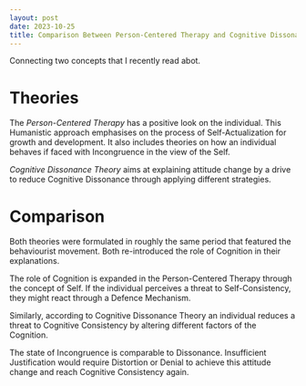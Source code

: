 ```yaml
---
layout: post
date: 2023-10-25
title: Comparison Between Person-Centered Therapy and Cognitive Dissonance Theory
---
```


Connecting two concepts that I recently read abot.
<!--more-->

# Theories

The *Person-Centered Therapy*  has a positive look on the individual. This Humanistic approach emphasises on the process of Self-Actualization for growth and development. It also includes theories on how an individual behaves if faced with Incongruence in the view of the Self.

*Cognitive Dissonance Theory* aims at explaining attitude change by a drive to reduce Cognitive Dissonance through applying different strategies.


# Comparison

Both theories were formulated in roughly the same period that featured the behaviourist movement. Both re-introduced the role of Cognition in their explanations.

The role of Cognition is expanded in the Person-Centered Therapy through the concept of Self. If the individual perceives a threat to Self-Consistency, they might react through a Defence Mechanism. 

Similarly, according to Cognitive Dissonance Theory an individual reduces a threat to Cognitive Consistency by altering different factors of the Cognition.

The state of Incongruence is comparable to Dissonance. Insufficient Justification would require Distortion or Denial to achieve this attitude change and reach Cognitive Consistency again.
